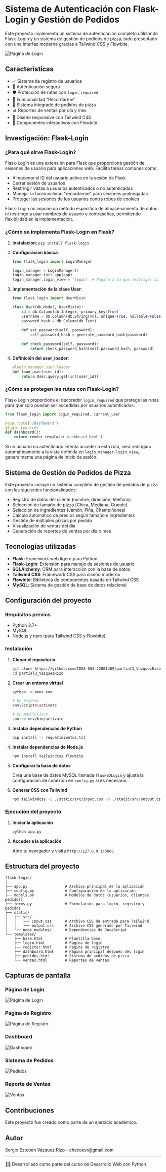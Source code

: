 # Sistema de Autenticación con Flask-Login y Gestión de Pedidos

Este proyecto implementa un sistema de autenticación completo utilizando Flask-Login y un sistema de gestión de pedidos de pizza, todo presentado con una interfaz moderna gracias a Tailwind CSS y Flowbite.

![Página de Login](screenshots/login.png)

## Características

- ✅ Sistema de registro de usuarios
- 🔐 Autenticación segura
- 🛡️ Protección de rutas con `login_required`
- 🔄 Funcionalidad "Recordarme"
- 🍕 Sistema integrado de pedidos de pizza
- 📊 Reportes de ventas por día y mes
- 📱 Diseño responsive con Tailwind CSS
- 🧩 Componentes interactivos con Flowbite

## Investigación: Flask-Login

### ¿Para qué sirve Flask-Login?

Flask-Login es una extensión para Flask que proporciona gestión de sesiones de usuario para aplicaciones web. Facilita tareas comunes como:

- Almacenar el ID del usuario activo en la sesión de Flask
- Cerrar sesión de usuarios
- Restringir vistas a usuarios autenticados o no autenticados
- Manejar la funcionalidad "recordarme" para sesiones prolongadas
- Proteger las sesiones de los usuarios contra robos de cookies

Flask-Login no impone un método específico de almacenamiento de datos ni restringe a usar nombres de usuario y contraseñas, permitiendo flexibilidad en la implementación.

### ¿Cómo se implementa Flask-Login en Flask?

1. **Instalación**: `pip install flask-login`

2. **Configuración básica**:
   ```python
   from flask_login import LoginManager
   
   login_manager = LoginManager()
   login_manager.init_app(app)
   login_manager.login_view = 'login'  # Página a la que redirigir si no hay sesión
   ```

3. **Implementación de la clase User**:
   ```python
   from flask_login import UserMixin
   
   class User(db.Model, UserMixin):
       id = db.Column(db.Integer, primary_key=True)
       username = db.Column(db.String(80), unique=True, nullable=False)
       password_hash = db.Column(db.Text)
       
       def set_password(self, password):
           self.password_hash = generate_password_hash(password)
           
       def check_password(self, password):
           return check_password_hash(self.password_hash, password)
   ```

4. **Definición del user_loader**:
   ```python
   @login_manager.user_loader
   def load_user(user_id):
       return User.query.get(int(user_id))
   ```

### ¿Cómo se protegen las rutas con Flask-Login?

Flask-Login proporciona el decorador `login_required` que protege las rutas para que solo puedan ser accedidas por usuarios autenticados:

```python
from flask_login import login_required, current_user

@app.route('/dashboard')
@login_required
def dashboard():
    return render_template('dashboard.html')
```

Si un usuario no autenticado intenta acceder a esta ruta, será redirigido automáticamente a la vista definida en `login_manager.login_view`, generalmente una página de inicio de sesión.

## Sistema de Gestión de Pedidos de Pizza

Este proyecto incluye un sistema completo de gestión de pedidos de pizza con las siguientes funcionalidades:

- Registro de datos del cliente (nombre, dirección, teléfono)
- Selección de tamaño de pizza (Chica, Mediana, Grande)
- Selección de ingredientes (Jamón, Piña, Champiñones)
- Cálculo automático de precios según tamaño e ingredientes
- Gestión de múltiples pizzas por pedido
- Visualización de ventas del día
- Generación de reportes de ventas por día o mes

## Tecnologías utilizadas

- **Flask**: Framework web ligero para Python
- **Flask-Login**: Extensión para manejo de sesiones de usuario
- **SQLAlchemy**: ORM para interacción con la base de datos
- **Tailwind CSS**: Framework CSS para diseño moderno
- **Flowbite**: Biblioteca de componentes basada en Tailwind CSS
- **MySQL**: Sistema de gestión de base de datos relacional

## Configuración del proyecto

### Requisitos previos

- Python 3.7+
- MySQL
- Node.js y npm (para Tailwind CSS y Flowbite)

### Instalación

1. **Clonar el repositorio**

   ```bash
   git clone https://github.com/IDGS-803-22001409/partial3_VazquezRizo.git
   cd partial3_VazquezRizo
   ```

2. **Crear un entorno virtual**

   ```bash
   python -m venv env
   
   # En Windows
   env\Scripts\activate
   
   # En macOS/Linux
   source env/bin/activate
   ```

3. **Instalar dependencias de Python**

   ```bash
   pip install -r requerimientos.txt
   ```

4. **Instalar dependencias de Node.js**

   ```bash
   npm install tailwindcss flowbite
   ```

5. **Configurar la base de datos**

   Crea una base de datos MySQL llamada `flaskBDLogin` y ajusta la configuración de conexión en `config.py` si es necesario.

6. **Generar CSS con Tailwind**

   ```bash
   npx tailwindcss -i ./static/src/input.css -o ./static/src/output.css --watch
   ```

### Ejecución del proyecto

1. **Iniciar la aplicación**

   ```bash
   python app.py
   ```

2. **Acceder a la aplicación**

   Abre tu navegador y visita `http://127.0.0.1:5000`

## Estructura del proyecto

```
flask-login/
│
├── app.py                 # Archivo principal de la aplicación
├── config.py              # Configuración de la aplicación
├── models.py              # Modelos de datos (usuarios, clientes, pedidos)
├── forms.py               # Formularios para login, registro y pedidos
├── static/
│   ├── src/
│   │   ├── input.css      # Archivo CSS de entrada para Tailwind
│   │   └── output.css     # Archivo CSS generado por Tailwind
│   └── node_modules/      # Dependencias de JavaScript
└── templates/
    ├── base.html          # Plantilla base
    ├── login.html         # Página de login
    ├── register.html      # Página de registro
    ├── dashboard.html     # Página principal después del login
    ├── pedidos.html       # Sistema de pedidos de pizza
    └── ventas.html        # Reportes de ventas
```

## Capturas de pantalla

### Página de Login
![Página de Login](screenshots/login.png)

### Página de Registro
![Página de Registro](screenshots/register.png)

### Dashboard
![Dashboard](screenshots/dashboard.png)

### Sistema de Pedidos
![Pedidos](screenshots/pedidos.png)

### Reporte de Ventas
![Ventas](screenshots/ventas.png)

## Contribuciones

Este proyecto fue creado como parte de un ejercicio académico. 

## Autor

Sergio Esteban Vázquez Rizo - [checoevr@gmail.com](mailto:checoevr@gmail.com)

---

👨‍💻 Desarrollado como parte del curso de Desarrollo Web con Python